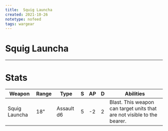 ```yaml
---
title:  Squig Launcha
created: 2021-10-26
notetype: nofeed
tags: wargear
---
```


# Squig Launcha

---

# Stats

| Weapon        | Range | Type       | S   | AP  | D   | Abilities                                                               |
| ------------- | ----- | ---------- | --- | --- | --- | ----------------------------------------------------------------------- |
| Squig Launcha | 18"   | Assault d6 | 5   | -2  | 2   | Blast. This weapon can target units that are not visible to the bearer. | 